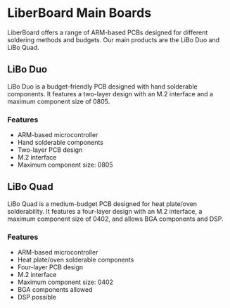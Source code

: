 # LiberBoard Main Boards

LiberBoard offers a range of ARM-based PCBs designed for different soldering methods and budgets. Our main products are the LiBo Duo and LiBo Quad.

## LiBo Duo

LiBo Duo is a budget-friendly PCB designed with hand solderable components. It features a two-layer design with an M.2 interface and a maximum component size of 0805.

### Features

- ARM-based microcontroller
- Hand solderable components
- Two-layer PCB design
- M.2 interface
- Maximum component size: 0805

## LiBo Quad

LiBo Quad is a medium-budget PCB designed for heat plate/oven solderability. It features a four-layer design with an M.2 interface, a maximum component size of 0402, and allows BGA components and DSP.

### Features

- ARM-based microcontroller
- Heat plate/oven solderable components
- Four-layer PCB design
- M.2 interface
- Maximum component size: 0402
- BGA components allowed
- DSP possible